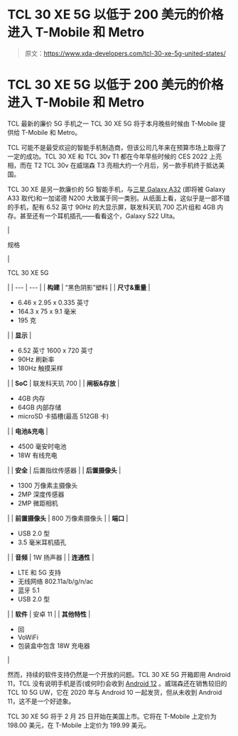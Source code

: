 # TCL 30 XE 5G 以低于 200 美元的价格进入 T-Mobile 和 Metro

> 原文：<https://www.xda-developers.com/tcl-30-xe-5g-united-states/>

# TCL 30 XE 5G 以低于 200 美元的价格进入 T-Mobile 和 Metro

TCL 最新的廉价 5G 手机之一 TCL 30 XE 5G 将于本月晚些时候由 T-Mobile 提供给 T-Mobile 和 Metro。

TCL 可能不是最受欢迎的智能手机制造商，但该公司几年来在预算市场上取得了一定的成功。TCL 30 XE 和 TCL 30v T1 都在今年早些时候的 CES 2022 上亮相，而在 T2 TCL 30v 在威瑞森 T3 亮相大约一个月后，另一款手机终于抵达美国。

TCL 30 XE 是另一款廉价的 5G 智能手机，与[三星 Galaxy A32](https://www.xda-developers.com/samsung-galaxy-a32-5g-review/) (即将被 Galaxy A33 取代)和一加诺德 N200 大致属于同一类别。从纸面上看，这似乎是一部不错的手机，配有 6.52 英寸 90Hz 的大显示屏，联发科天玑 700 芯片组和 4GB 内存。甚至还有一个耳机插孔——看看这个，Galaxy S22 Ulta。

| 

规格

 | 

TCL 30 XE 5G

 |
| --- | --- |
| **构建** | “黑色阴影”塑料 |
| **尺寸&重量** | 

*   6.46 x 2.95 x 0.335 英寸
*   164.3 x 75 x 9.1 毫米
*   195 克

 |
| **显示** | 

*   6.52 英寸 1600 x 720 英寸
*   90Hz 刷新率
*   180Hz 触摸采样

 |
| **SoC** | 联发科天玑 700 |
| **闸板&存放** | 

*   4GB 内存
*   64GB 内部存储
*   microSD 卡插槽(最高 512GB 卡)

 |
| **电池&充电** | 

*   4500 毫安时电池
*   18W 有线充电

 |
| **安全** | 后置指纹传感器 |
| **后置摄像头** | 

*   1300 万像素主摄像头
*   2MP 深度传感器
*   2MP 微距相机

 |
| **前置摄像头** | 800 万像素摄像头 |
| **端口** | 

*   USB 2.0 型
*   3.5 毫米耳机插孔

 |
| **音频** | 1W 扬声器 |
| **连通性** | 

*   LTE 和 5G 支持
*   无线网络 802.11a/b/g/n/ac
*   蓝牙 5.1
*   USB 2.0 型

 |
| **软件** | 安卓 11 |
| **其他特性** | 

*   回
*   VoWiFi
*   包装盒中包含 18W 充电器

 |

然而，持续的软件支持仍然是一个开放的问题。TCL 30 XE 5G 开箱即用 Android 11，TCL 没有说明手机是否(或何时)会收到 [Android 12](https://www.xda-developers.com/android-12/) 。威瑞森还在销售较旧的 TCL 10 5G UW，它在 2020 年与 Android 10 一起发货，但从未收到 Android 11，这不是一个好迹象。

TCL 30 XE 5G 将于 2 月 25 日开始在美国上市。它将在 T-Mobile 上定价为 198.00 美元，在 T-Mobile 上定价为 199.99 美元。